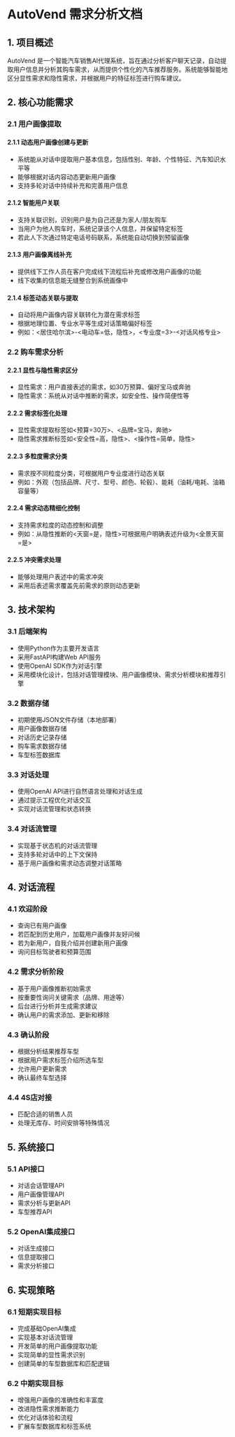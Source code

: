 # AutoVend 需求分析文档

## 1. 项目概述

AutoVend 是一个智能汽车销售AI代理系统，旨在通过分析客户聊天记录，自动提取用户信息并分析其购车需求，从而提供个性化的汽车推荐服务。系统能够智能地区分显性需求和隐性需求，并根据用户的特征标签进行购车建议。

## 2. 核心功能需求

### 2.1 用户画像提取

#### 2.1.1 动态用户画像创建与更新
- 系统能从对话中提取用户基本信息，包括性别、年龄、个性特征、汽车知识水平等
- 能够根据对话内容动态更新用户画像
- 支持多轮对话中持续补充和完善用户信息

#### 2.1.2 智能用户关联
- 支持关联识别，识别用户是为自己还是为家人/朋友购车
- 当用户为他人购车时，系统记录该个人信息，并保留特定标签
- 若此人下次通过特定电话号码联系，系统能自动切换到预留画像

#### 2.1.3 用户画像离线补充
- 提供线下工作人员在客户完成线下流程后补充或修改用户画像的功能
- 线下收集的信息能无缝整合到系统画像中

#### 2.1.4 标签动态关联与提取
- 自动将用户画像内容关联转化为潜在需求标签
- 根据地理位置、专业水平等生成对话策略偏好标签
- 例如：<居住哈尔滨>-<电动车=低，隐性>，<专业度=3>-<对话风格专业>

### 2.2 购车需求分析

#### 2.2.1 显性与隐性需求区分
- 显性需求：用户直接表述的需求，如30万预算、偏好宝马或奔驰
- 隐性需求：系统从对话中推断的需求，如安全性、操作简便性等

#### 2.2.2 需求标签化处理
- 显性需求提取标签如<预算=30万>、<品牌=宝马，奔驰>
- 隐性需求推断标签如<安全性=高，隐性>、<操作性=简单，隐性>

#### 2.2.3 多粒度需求分类
- 需求按不同粒度分类，可根据用户专业度进行动态关联
- 例如：外观（包括品牌、尺寸、型号、颜色、轮毂）、能耗（油耗/电耗、油箱容量等）

#### 2.2.4 需求动态精细化控制
- 支持需求粒度的动态控制和调整
- 例如：从隐性推断的<天窗=是，隐性>可根据用户明确表述升级为<全景天窗=是>

#### 2.2.5 冲突需求处理
- 能够处理用户表述中的需求冲突
- 采用后表述需求覆盖先前需求的原则动态更新

## 3. 技术架构

### 3.1 后端架构
- 使用Python作为主要开发语言
- 采用FastAPI构建Web API服务
- 使用OpenAI SDK作为对话引擎
- 采用模块化设计，包括对话管理模块、用户画像模块、需求分析模块和推荐引擎

### 3.2 数据存储
- 初期使用JSON文件存储（本地部署）
- 用户画像数据存储
- 对话历史记录存储
- 购车需求数据存储
- 车型标签数据库

### 3.3 对话处理
- 使用OpenAI API进行自然语言处理和对话生成
- 通过提示工程优化对话交互
- 实现对话流管理和状态转换

### 3.4 对话流管理
- 实现基于状态机的对话流管理
- 支持多轮对话中的上下文保持
- 基于用户画像和需求动态调整对话策略

## 4. 对话流程

### 4.1 欢迎阶段
- 查询已有用户画像
- 若匹配到历史用户，加载用户画像并友好问候
- 若为新用户，自我介绍并创建新用户画像
- 询问目标驾驶者和预算范围

### 4.2 需求分析阶段
- 基于用户画像推断初始需求
- 按重要性询问关键需求（品牌、用途等）
- 后台进行分析并生成需求建议
- 确认用户的需求添加、更新和移除

### 4.3 确认阶段
- 根据分析结果推荐车型
- 根据用户需求标签介绍所选车型
- 允许用户更新需求
- 确认最终车型选择

### 4.4 4S店对接
- 匹配合适的销售人员
- 处理无库存、时间安排等特殊情况

## 5. 系统接口

### 5.1 API接口
- 对话会话管理API
- 用户画像管理API
- 需求分析与更新API
- 车型推荐API

### 5.2 OpenAI集成接口
- 对话生成接口
- 信息提取接口
- 需求分析接口

## 6. 实现策略

### 6.1 短期实现目标
- 完成基础OpenAI集成
- 实现基本对话流管理
- 开发简单的用户画像提取功能
- 实现简单的显性需求识别
- 创建简单的车型数据库和匹配逻辑

### 6.2 中期实现目标
- 增强用户画像的准确性和丰富度
- 改进隐性需求推断能力
- 优化对话体验和流程
- 扩展车型数据库和标签系统
